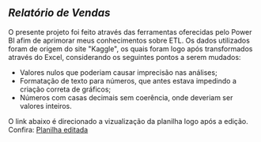 <h2><i>Relatório de Vendas</i></h2> 
O presente projeto foi feito através das ferramentas oferecidas pelo Power BI afim de aprimorar meus conhecimentos sobre ETL. Os dados utilizados foram de origem do site "Kaggle", os quais foram logo após transformados através do Excel, considerando os seguintes pontos a serem mudados:
<ul>
  <li> Valores nulos que poderiam causar imprecisão nas análises;</li>
  <li> Formatação de texto para números, que antes estava impedindo a criação correta de gráficos;</li>
  <li> Números com casas decimais sem coerência, onde deveriam ser valores inteiros.</li>
</ul>
O link abaixo é direcionado a vizualização da planilha logo após a edição. Confira: <a href='https://organizacaomogiana-my.sharepoint.com/:x:/g/personal/11241504556_alunos_umc_br/ET0svrUDTN1Ms0GhdOkp9H8BeGLA7nSkkTs9dfZJcDFIFg?e=PtegOY'>Planilha editada</a>
